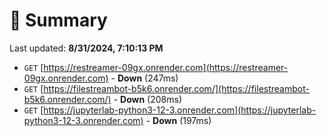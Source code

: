 # 📖 Summary
Last updated: **8/31/2024, 7:10:13 PM**

- `GET` [https://restreamer-09gx.onrender.com](https://restreamer-09gx.onrender.com) - **Down** (247ms)
- `GET` [https://filestreambot-b5k6.onrender.com/](https://filestreambot-b5k6.onrender.com/) - **Down** (208ms)
- `GET` [https://jupyterlab-python3-12-3.onrender.com](https://jupyterlab-python3-12-3.onrender.com) - **Down** (197ms)
